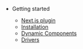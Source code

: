 * Getting started

  - [Next.js plugin](GettingStarted/Next.jsPlugin.md)
  - [Installation](GettingStarted/Installation.md)
  - [Dynamic Components](GettingStarted/DynamicComponents.md)
  - [Drivers](GettingStarted/Drivers.md)


